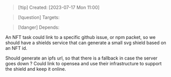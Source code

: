
>[!tip] Created: [2023-07-17 Mon 11:00]

>[!question] Targets: 

>[!danger] Depends: 

An NFT task could link to a specific github issue, or npm packet, so we should have a shields service that can generate a small svg shield based on an NFT id.

Should generate an ipfs url, so that there is a fallback in case the server goes down ?  Could link to opensea and use their infrastructure to support the shield and keep it online.